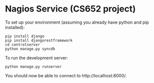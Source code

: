 Nagios Service (CS652 project)
==============================

To set up your environment (assuming you already have python and pip installed):

```
pip install django
pip install djangorestframework
cd controlserver
python manage.py syncdb
```

To run the development server:

```
python manage.py runserver
```

You should now be able to connect to http://localhost:8000/.

